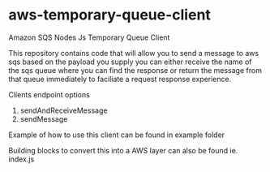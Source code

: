 # aws-temporary-queue-client
Amazon SQS Nodes Js Temporary Queue Client

This repository contains code that will allow you to send a message to aws sqs based on the payload you supply 
you can either receive the name of the sqs queue where you can find the response or return the message from that queue immediately
to faciliate a request response experience.

Clients endpoint options
1) sendAndReceiveMessage
2) sendMessage

Example of how to use this client can be found in example folder

Building blocks to convert this into a AWS layer can also be found ie. index.js
